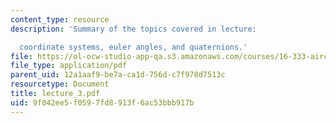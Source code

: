 ```yaml
---
content_type: resource
description: 'Summary of the topics covered in lecture:

  coordinate systems, euler angles, and quaternions.'
file: https://ol-ocw-studio-app-qa.s3.amazonaws.com/courses/16-333-aircraft-stability-and-control-fall-2004/9f042ee5f0597fd8913f6ac53bbb917b_lecture_3.pdf
file_type: application/pdf
parent_uid: 12a1aaf9-be7a-ca1d-756d-c7f978d7513c
resourcetype: Document
title: lecture_3.pdf
uid: 9f042ee5-f059-7fd8-913f-6ac53bbb917b
---
```

